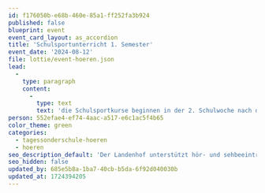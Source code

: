 ```yaml
---
id: f176050b-e68b-460e-85a1-ff252fa3b924
published: false
blueprint: event
event_card_layout: as_accordion
title: 'Schulsportunterricht 1. Semester'
event_date: '2024-08-12'
file: lottie/event-hoeren.json
lead:
  -
    type: paragraph
    content:
      -
        type: text
        text: 'die Schulsportkurse beginnen in der 2. Schulwoche nach den Sommerferien'
person: 552efae4-ef74-4aac-a517-e6c1ac5f4b65
color_theme: green
categories:
  - tagessonderschule-hoeren
  - hoeren
seo_description_default: 'Der Landenhof unterstützt hör- und sehbeeinträchtigte Kinder & Jugendliche in ihrem selbstbestimmten Leben durch Förderung ihrer Fähigkeiten & Entwicklung'
seo_hidden: false
updated_by: 685e5b8a-1ba7-40cb-b5da-6f92d040030b
updated_at: 1724394205
---
```

